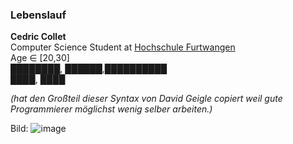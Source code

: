 ### Lebenslauf
  
__Cedric Collet__  
Computer Science Student at [Hochschule Furtwangen](https://hs-furtwangen.de)  
Age ∈ [20,30]  
████████, ██████,██████████  
████, ████  

*(hat den Großteil dieser Syntax von David Geigle copiert weil gute Programmierer möglichst wenig selber arbeiten.)*

Bild: ![image](C:\Users\Daniel\Desktop\Games\YGO\MSE%20-%20Stuff\Images\Event%20stuff)